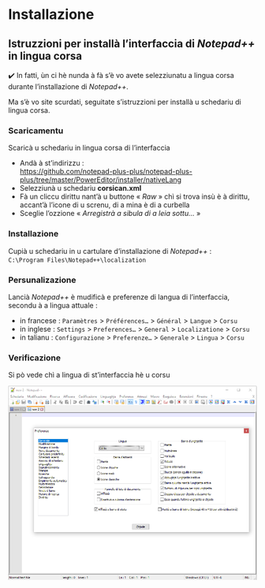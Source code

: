 # Installazione

## Istruzzioni per installà l’interfaccia di _Notepad++_ in lingua corsa

✔️ In fatti, ùn ci hè nunda à fà s’è vo avete selezziunatu a lingua corsa durante l’installazione di _Notepad++_. 

Ma s’è vo site scurdati, seguitate s’istruzzioni per installà u schedariu di lingua corsa.

### Scaricamentu

Scaricà u schedariu in lingua corsa di l’interfaccia
- Andà à st’indirizzu :  
https://github.com/notepad-plus-plus/notepad-plus-plus/tree/master/PowerEditor/installer/nativeLang
- Selezziunà u schedariu __corsican.xml__
- Fà un cliccu dirittu nant’à u buttone « _Raw_ » chì si trova insù è à dirittu, accant’à l’icone di u screnu, di a mina è di a curbella
- Sceglie l’ozzione « _Arregistrà a sibula di a leia sottu…_ »

### Installazione

Cupià u schedariu in u cartulare d’installazione di _Notepad++_ :  
`C:\Program Files\Notepad++\localization`

### Persunalizazione

Lancià _Notepad++_ è mudificà e preferenze di langua di l’interfaccia, secondu à a lingua attuale :
- in francese : `Paramètres` > `Préférences…` > `Général` > `Langue` > `Corsu`
- in inglese : `Settings` > `Preferences…` > `General` > `Localizatione` > `Corsu`
- in talianu : `Configurazione` > `Preferenze…` > `Generale` > `Lingua` > `Corsu`

### Verificazione

Si pò vede chì a lingua di st’interfaccia hè u corsu  

<img src = "Fiure/Preferenze%20di%20Notepad%2B%2B.png">

